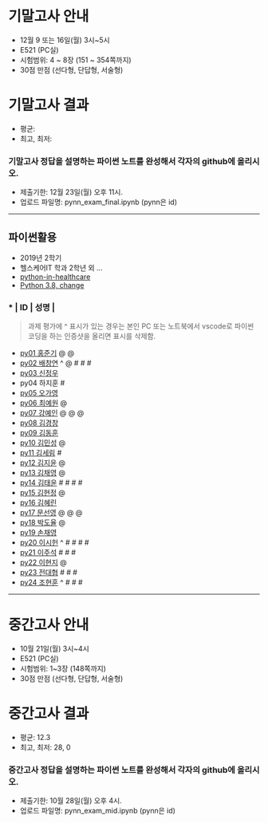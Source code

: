 # 기말고사 안내
- 12월 9 또는 16일(월) 3시~5시
- E521 (PC실)
- 시험범위: 4 ~ 8장 (151 ~ 354쪽까지)
- 30점 만점 (선다형, 단답형, 서술형)

# 기말고사 결과
- 평균: 
- 최고, 최저: 

### 기말고사 정답을 설명하는 파이썬 노트를 완성해서 각자의 github에 올리시오.
- 제출기한: 12월 23일(월) 오후 11시.
- 업로드 파일명: pynn_exam_final.ipynb (pynn은 id)

---

## 파이썬활용
- 2019년 2학기 
- 헬스케어IT 학과 2학년 외 ...
- [python-in-healthcare](https://data-flair.training/blogs/python-in-healthcare/)
- [Python 3.8, change](https://www.44bits.io/ko/post/python-3-8-release-note-summary)

### * | ID | 성명 |
> 과제 평가에 ^ 표시가 있는 경우는 본인 PC 또는 노트북에서 vscode로 파이썬 코딩을 하는 인증샷을 올리면 표시를 삭제함.

- [py01	홍준기](https://github.com/hjg5015/py01) @ @ 
- [py02	배창연](https://github.com/py02/py02)  ^ @ # # #
- [py03	신정우](https://github.com/wjddn1998/py03) 
- py04	하지훈  #
- [py05	오가영](https://github.com/OGa-young/py05) 
- [py06	최예원](https://github.com/tiger0854/py06) @
- [py07	강예인](https://github.com/KangYein/py07)  @ @ @
- [py08	김경창](https://github.com/rudckd0103/py08) 
- [py09	김동훈](https://github.com/rlaehdgns03/py09) 
- [py10	김민성](https://github.com/minseongkimpy/py10) @
- [py11	김세림](https://github.com/seelvita/py11) # 
- [py12	김지윤](https://github.com/KIMJIYOON-PYTHON/py12) @
- [py13	김채영](https://github.com/kimchaeyoung-student/py13) @
- [py14	김태윤](https://github.com/taeyoon-99/py14) # # # #
- [py15	김현정](https://github.com/dasdasqs2/py15) @
- [py16	김혜린](https://github.com/Kim-Hyerin/py16)  
- [py17	문선영](https://github.com/anstjsdud/py17) @ @ @
- [py18	박도율](https://github.com/DoyulPark/py_18) @
- [py19	손채영](https://github.com/chaeyeongSon/py19) 
- [py20	이시헌](https://github.com/LSH-123/py20) ^ # # # #
- [py21	이주석](https://github.com/LEEJUSEOK/py21) # # #
- [py22	이현지](https://github.com/ji91134/py_22) @
- [py23	전대협](https://github.com/eoguq555/py23) # # #
- [py24	조현훈](https://github.com/cky2675/py24) ^ # # #

---
# 중간고사 안내
- 10월 21일(월) 3시~4시
- E521 (PC실)
- 시험범위: 1~3장 (148쪽까지)
- 30점 만점 (선다형, 단답형, 서술형)

# 중간고사 결과
- 평균: 12.3
- 최고, 최저: 28, 0

### 중간고사 정답을 설명하는 파이썬 노트를 완성해서 각자의 github에 올리시오.
- 제출기한: 10월 28일(월) 오후 4시.
- 업로드 파일명: pynn_exam_mid.ipynb (pynn은 id)
